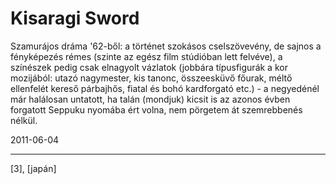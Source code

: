 # Kisaragi Sword

Szamurájos dráma '62-ből: a történet szokásos cselszövevény, de sajnos a fényképezés rémes (szinte az egész film stúdióban lett felvéve), a színészek pedig csak elnagyolt vázlatok (jobbára típusfigurák a kor mozijából: utazó nagymester, kis tanonc, összeesküvő főurak, méltő ellenfelét kereső párbajhős, fiatal és bohó kardforgató etc.) - a negyedénél már halálosan untatott, ha talán (mondjuk) kicsit is az azonos évben forgatott Seppuku nyomába ért volna, nem pörgetem át szemrebbenés nélkül.

2011-06-04 

----

[3], [japán]